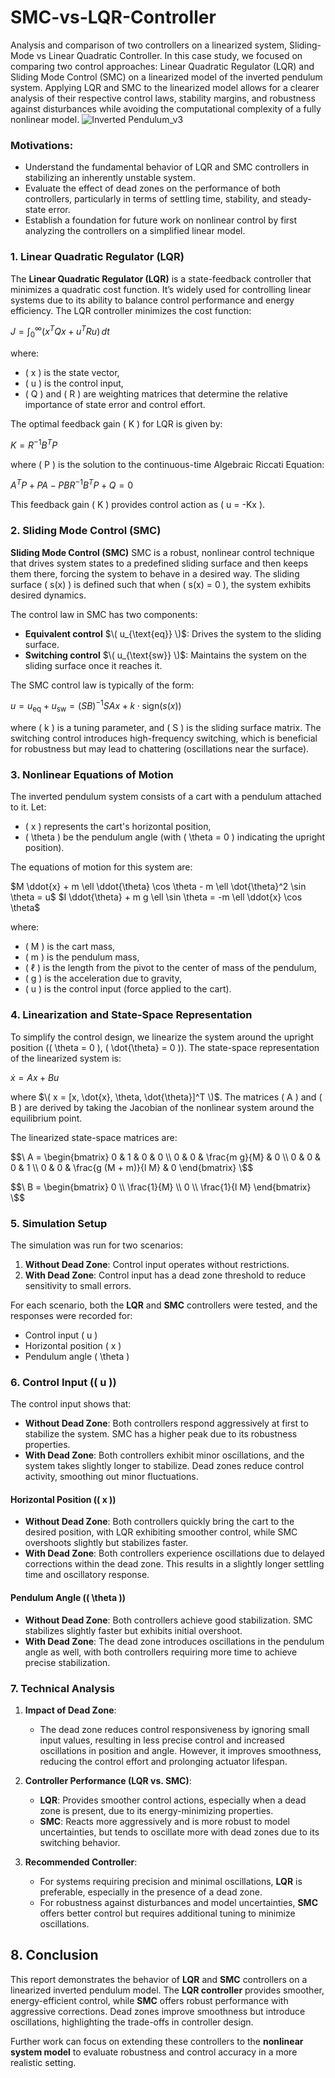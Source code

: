 # SMC-vs-LQR-Controller
Analysis and comparison of two controllers on a linearized system, Sliding-Mode vs Linear Quadratic Controller. In this case study, we focused on comparing two control approaches: Linear Quadratic Regulator (LQR) and Sliding Mode Control (SMC) on a linearized model of the inverted pendulum system. Applying LQR and SMC to the linearized model allows for a clearer analysis of their respective control laws, stability margins, and robustness against disturbances while avoiding the computational complexity of a fully nonlinear model.
![Inverted Pendulum_v3](https://github.com/user-attachments/assets/517605a6-f830-4f11-b6b8-6e3289a749b0)

### Motivations:
- Understand the fundamental behavior of LQR and SMC controllers in stabilizing an inherently unstable system.
- Evaluate the effect of dead zones on the performance of both controllers, particularly in terms of settling time, stability, and steady-state error.
- Establish a foundation for future work on nonlinear control by first analyzing the controllers on a simplified linear model.


### 1. Linear Quadratic Regulator (LQR)

The **Linear Quadratic Regulator (LQR)** is a state-feedback controller that minimizes a quadratic cost function. It’s widely used for controlling linear systems due to its ability to balance control performance and energy efficiency. The LQR controller minimizes the cost function:

$J = \int_0^{\infty} (x^T Q x + u^T R u) \, dt$

where:
- \( x \) is the state vector,
- \( u \) is the control input,
- \( Q \) and \( R \) are weighting matrices that determine the relative importance of state error and control effort.

The optimal feedback gain \( K \) for LQR is given by:

$K = R^{-1} B^T P$

where \( P \) is the solution to the continuous-time Algebraic Riccati Equation:

$A^T P + PA - PBR^{-1}B^T P + Q = 0$

This feedback gain \( K \) provides control action as \( u = -Kx \).



### 2. Sliding Mode Control (SMC)

**Sliding Mode Control (SMC)** 
SMC is a robust, nonlinear control technique that drives system states to a predefined sliding surface and then keeps them there, forcing the system to behave in a desired way. The sliding surface \( s(x) \) is defined such that when \( s(x) = 0 \), the system exhibits desired dynamics.

The control law in SMC has two components:
- **Equivalent control** $\( u_{\text{eq}} \)$: Drives the system to the sliding surface.
- **Switching control** $\( u_{\text{sw}} \)$: Maintains the system on the sliding surface once it reaches it.

The SMC control law is typically of the form:

$u = u_{\text{eq}} + u_{\text{sw}} = (S B)^{-1} S A x + k \cdot \text{sign}(s(x))$

where \( k \) is a tuning parameter, and \( S \) is the sliding surface matrix. The switching control introduces high-frequency switching, which is beneficial for robustness but may lead to chattering (oscillations near the surface).


### 3. Nonlinear Equations of Motion

The inverted pendulum system consists of a cart with a pendulum attached to it. Let:
- \( x \) represents the cart's horizontal position,
- \( \theta \) be the pendulum angle (with \( \theta = 0 \) indicating the upright position).

The equations of motion for this system are:

$M \ddot{x} + m \ell \ddot{\theta} \cos \theta - m \ell \dot{\theta}^2 \sin \theta = u$
$I \ddot{\theta} + m g \ell \sin \theta = -m \ell \ddot{x} \cos \theta$

where:
- \( M \) is the cart mass,
- \( m \) is the pendulum mass,
- \( $\ell$ \) is the length from the pivot to the center of mass of the pendulum,
- \( g \) is the acceleration due to gravity,
- \( u \) is the control input (force applied to the cart).

### 4. Linearization and State-Space Representation

To simplify the control design, we linearize the system around the upright position (\( \theta = 0 \), \( \dot{\theta} = 0 \)). The state-space representation of the linearized system is:

$\dot{x} = A x + B u$

where $\( x = [x, \dot{x}, \theta, \dot{\theta}]^T \)$. The matrices \( A \) and \( B \) are derived by taking the Jacobian of the nonlinear system around the equilibrium point.

The linearized state-space matrices are:

$$\
A = 
\begin{bmatrix} 
  0 & 1 & 0 & 0 \\ 
  0 & 0 & \frac{m g}{M} & 0 \\ 
  0 & 0 & 0 & 1 \\ 
  0 & 0 & \frac{g (M + m)}{l M} & 0 
\end{bmatrix}
\$$

$$\
B = 
\begin{bmatrix} 
  0 \\ 
  \frac{1}{M} \\ 
  0 \\ 
  \frac{1}{l M} 
\end{bmatrix}
\$$



### 5. Simulation Setup

The simulation was run for two scenarios:
1. **Without Dead Zone**: Control input operates without restrictions.
2. **With Dead Zone**: Control input has a dead zone threshold to reduce sensitivity to small errors.

For each scenario, both the **LQR** and **SMC** controllers were tested, and the responses were recorded for:
- Control input \( u \)
- Horizontal position \( x \)
- Pendulum angle \( \theta \)


### 6. Control Input (\( u \))

The control input shows that:
- **Without Dead Zone**: Both controllers respond aggressively at first to stabilize the system. SMC has a higher peak due to its robustness properties.
- **With Dead Zone**: Both controllers exhibit minor oscillations, and the system takes slightly longer to stabilize. Dead zones reduce control activity, smoothing out minor fluctuations.

#### Horizontal Position (\( x \))

- **Without Dead Zone**: Both controllers quickly bring the cart to the desired position, with LQR exhibiting smoother control, while SMC overshoots slightly but stabilizes faster.
- **With Dead Zone**: Both controllers experience oscillations due to delayed corrections within the dead zone. This results in a slightly longer settling time and oscillatory response.

#### Pendulum Angle (\( \theta \))

- **Without Dead Zone**: Both controllers achieve good stabilization. SMC stabilizes slightly faster but exhibits initial overshoot.
- **With Dead Zone**: The dead zone introduces oscillations in the pendulum angle as well, with both controllers requiring more time to achieve precise stabilization.

### 7. Technical Analysis

1. **Impact of Dead Zone**:
   - The dead zone reduces control responsiveness by ignoring small input values, resulting in less precise control and increased oscillations in position and angle. However, it improves smoothness, reducing the control effort and prolonging actuator lifespan.

2. **Controller Performance (LQR vs. SMC)**:
   - **LQR**: Provides smoother control actions, especially when a dead zone is present, due to its energy-minimizing properties.
   - **SMC**: Reacts more aggressively and is more robust to model uncertainties, but tends to oscillate more with dead zones due to its switching behavior.

3. **Recommended Controller**:
   - For systems requiring precision and minimal oscillations, **LQR** is preferable, especially in the presence of a dead zone.
   - For robustness against disturbances and model uncertainties, **SMC** offers better control but requires additional tuning to minimize oscillations.


## 8. Conclusion

This report demonstrates the behavior of **LQR** and **SMC** controllers on a linearized inverted pendulum model. The **LQR controller** provides smoother, energy-efficient control, while **SMC** offers robust performance with aggressive corrections. Dead zones improve smoothness but introduce oscillations, highlighting the trade-offs in controller design.

Further work can focus on extending these controllers to the **nonlinear system model** to evaluate robustness and control accuracy in a more realistic setting.


